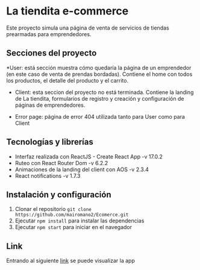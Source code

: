 # La tiendita e-commerce
Este proyecto simula una página de venta de servicios de tiendas prearmadas para emprendedores.

## Secciones del proyecto
*User: está sección muestra cómo quedaría la página de un emprendedor (en este caso de venta de prendas bordadas). Contiene el home con todos los productos, el detalle del producto y el carrito.

* Client: esta seccion del proyecto no está terminada. Contiene la landing de La tiendita, formularios de registro y creación y configuración de páginas de emprendedores.

* Error page: página de error 404 utilizada tanto para User como para Client

## Tecnologías y librerías
* Interfaz realizada con ReactJS - Create React App -v 17.0.2
* Ruteo con React Router Dom -v 6.2.2
* Animaciones de la landing del client con AOS -v 2.3.4 
* React notifications -v 1.7.3

## Instalación y configuración
1. Clonar el repositorio
`git clone https://github.com/mairomano2/Ecomerce.git`
2. Ejecutar `npm install` para instalar las dependencias
3. Ejecutar `npm start` para iniciar en el navegador

## Link
Entrando al siguiente [link](https://ecomerce-theta.vercel.app/) se puede visualizar la app

